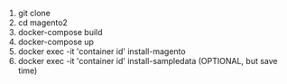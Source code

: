 <ol>
    <li>git clone</li>
    <li>cd magento2</li>
    <li>docker-compose build</li>
    <li>docker-compose up</li>
    <li>docker exec -it 'container id' install-magento</li>
    <li>docker exec -it 'container id' install-sampledata (OPTIONAL, but save time)</li>
</ol>
